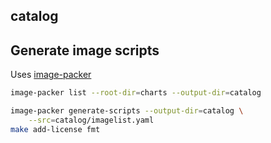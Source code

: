 ## catalog

## Generate image scripts

Uses [image-packer](https://github.com/kmodules/image-packer)

```bash
image-packer list --root-dir=charts --output-dir=catalog

image-packer generate-scripts --output-dir=catalog \
    --src=catalog/imagelist.yaml
make add-license fmt
```
